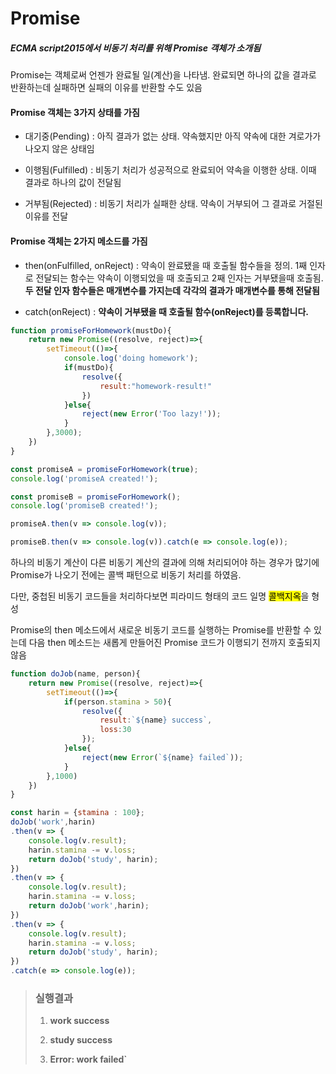 # Promise

##### ECMA script2015에서 비동기 처리를 위해 Promise 객체가 소개됨

Promise는 객체로써 언젠가 완료될 일(계산)을 나타냄. 완료되면 하나의 값을 결과로 반환하는데 실패하면 실패의 이유를 반환할 수도 있음



#### Promise 객체는 3가지 상태를 가짐

- 대기중(Pending) : 아직 결과가 없는 상태. 약속했지만 아직 약속에 대한 겨로가가 나오지 않은 상태임

- 이행됨(Fulfilled) : 비동기 처리가 성공적으로 완료되어 약속을 이행한 상태. 이때 결과로 하나의 값이 전달됨

- 거부됨(Rejected) : 비동기 처리가 실패한 상태. 약속이 거부되어 그 결과로 거절된 이유를 전달



#### Promise 객체는 2가지 메소드를 가짐

- then(onFulfilled, onReject) : 약속이 완료됐을 때 호출될 함수들을 정의. 1째 인자로 전달되는 함수는 약속이 이행되었을 때 호출되고 2째 인자는 거부됐을때 호출됨. **두 전달 인자 함수들은 매개변수를 가지는데 각각의 결과가 매개변수를 통해 전달됨**

- catch(onReject) : **약속이 거부됐을 때 호출될 함수(onReject)를 등록합니다.**

 

```javascript
function promiseForHomework(mustDo){
    return new Promise((resolve, reject)=>{
        setTimeout(()=>{
            console.log('doing homework');
            if(mustDo){
                resolve({
                    result:"homework-result!"
                })
            }else{
                reject(new Error('Too lazy!'));
            }
        },3000);
    })
}

const promiseA = promiseForHomework(true);
console.log('promiseA created!');

const promiseB = promiseForHomework();
console.log('promiseB created!');

promiseA.then(v => console.log(v));

promiseB.then(v => console.log(v)).catch(e => console.log(e));
```



하나의 비동기 계산이 다른 비동기 계산의 결과에 의해 처리되어야 하는 경우가 많기에 Promise가 나오기 전에는 콜백 패턴으로 비동기 처리를 하였음.

다만, 중첩된 비동기 코드들을 처리하다보면 피라미드 형태의 코드 일명 <mark>콜백지옥</mark>을 형성



Promise의 then 메소드에서 새로운 비동기 코드를 실행하는 Promise를 반환할 수 있는데 다음 then 메소드는 새롭게 만들어진 Promise 코드가 이행되기 전까지 호출되지 않음



```javascript
function doJob(name, person){
    return new Promise((resolve, reject)=>{
        setTimeout(()=>{
            if(person.stamina > 50){
                resolve({
                    result:`${name} success`,
                    loss:30
                });
            }else{
                reject(new Error(`${name} failed`));
            }
        },1000)
    })
}

const harin = {stamina : 100};
doJob('work',harin)
.then(v => {
    console.log(v.result);
    harin.stamina -= v.loss;
    return doJob('study', harin);
})
.then(v => {
    console.log(v.result);
    harin.stamina -= v.loss;
    return doJob('work',harin);
})
.then(v => {
    console.log(v.result);
    harin.stamina -= v.loss;
    return doJob('study', harin);
})
.catch(e => console.log(e));
```

> ### 실행결과
> 
> 1. **work success**
> 
> 2. **study success**
> 
> 3. **Error: work failed`**


